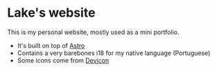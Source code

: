 # Lake's website
This is my personal website, mostly used as a mini portfolio.

* It's built on top of [Astro](https://astro.build/)
* Contains a very barebones i18 for my native language (Portuguese)
* Some icons come from [Devicon](https://devicon.dev/)